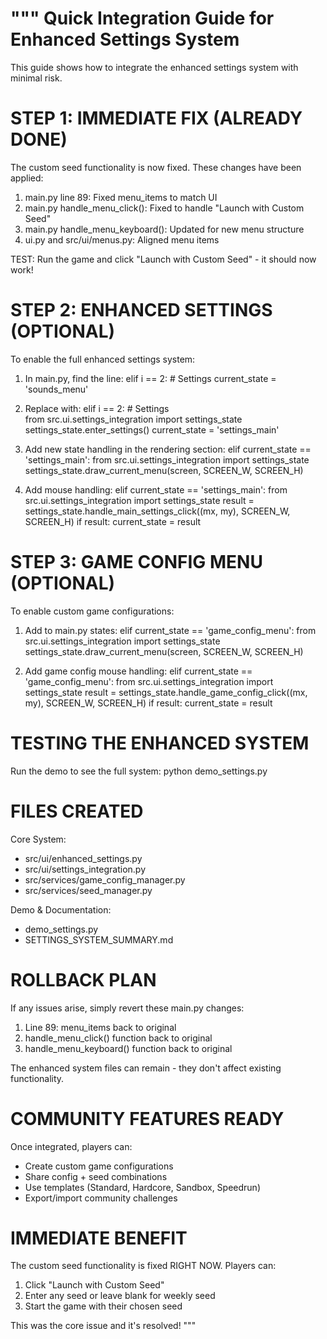 """
Quick Integration Guide for Enhanced Settings System
==================================================

This guide shows how to integrate the enhanced settings system with minimal risk.

STEP 1: IMMEDIATE FIX (ALREADY DONE)
===================================
The custom seed functionality is now fixed. These changes have been applied:

1. main.py line 89: Fixed menu_items to match UI
2. main.py handle_menu_click(): Fixed to handle "Launch with Custom Seed" 
3. main.py handle_menu_keyboard(): Updated for new menu structure
4. ui.py and src/ui/menus.py: Aligned menu items

TEST: Run the game and click "Launch with Custom Seed" - it should now work!

STEP 2: ENHANCED SETTINGS (OPTIONAL)
===================================
To enable the full enhanced settings system:

1. In main.py, find the line:
   elif i == 2:  # Settings
       current_state = 'sounds_menu'

2. Replace with:
   elif i == 2:  # Settings  
       from src.ui.settings_integration import settings_state
       settings_state.enter_settings()
       current_state = 'settings_main'

3. Add new state handling in the rendering section:
   elif current_state == 'settings_main':
       from src.ui.settings_integration import settings_state
       settings_state.draw_current_menu(screen, SCREEN_W, SCREEN_H)

4. Add mouse handling:
   elif current_state == 'settings_main':
       from src.ui.settings_integration import settings_state
       result = settings_state.handle_main_settings_click((mx, my), SCREEN_W, SCREEN_H)
       if result:
           current_state = result

STEP 3: GAME CONFIG MENU (OPTIONAL)
==================================
To enable custom game configurations:

1. Add to main.py states:
   elif current_state == 'game_config_menu':
       from src.ui.settings_integration import settings_state
       settings_state.draw_current_menu(screen, SCREEN_W, SCREEN_H)

2. Add game config mouse handling:
   elif current_state == 'game_config_menu':
       from src.ui.settings_integration import settings_state
       result = settings_state.handle_game_config_click((mx, my), SCREEN_W, SCREEN_H)
       if result:
           current_state = result

TESTING THE ENHANCED SYSTEM
===========================
Run the demo to see the full system:
   python demo_settings.py

FILES CREATED
=============
Core System:
- src/ui/enhanced_settings.py
- src/ui/settings_integration.py  
- src/services/game_config_manager.py
- src/services/seed_manager.py

Demo & Documentation:
- demo_settings.py
- SETTINGS_SYSTEM_SUMMARY.md

ROLLBACK PLAN
=============
If any issues arise, simply revert these main.py changes:
1. Line 89: menu_items back to original
2. handle_menu_click() function back to original
3. handle_menu_keyboard() function back to original

The enhanced system files can remain - they don't affect existing functionality.

COMMUNITY FEATURES READY
========================
Once integrated, players can:
- Create custom game configurations
- Share config + seed combinations  
- Use templates (Standard, Hardcore, Sandbox, Speedrun)
- Export/import community challenges

IMMEDIATE BENEFIT
================
The custom seed functionality is fixed RIGHT NOW. Players can:
1. Click "Launch with Custom Seed"
2. Enter any seed or leave blank for weekly seed
3. Start the game with their chosen seed

This was the core issue and it's resolved!
"""
